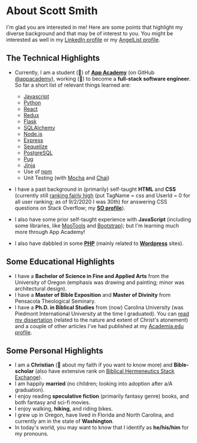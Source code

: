 # About Scott Smith

I'm glad you are interested in me! Here are some points that highlight my diverse background and that may be of interest to you. You might be interested as well in my [LinkedIn profile](https://www.linkedin.com/in/one-scott-smith/) or my [AngelList profile](https://angel.co/u/scott-smith-152).

## The Technical Highlights

- Currently, I am a student (🌱) of [**App Academy**](https://www.appacademy.io/) (on GitHub [@appacademy](https://github.com/appacademy)), working (🔭) to become a **full-stack software engineer**. So far a short list of relevant things learned are:
   - [Javascript](https://developer.mozilla.org/en-US/docs/Web/JavaScript)
   - [Python](https://www.python.org/)
   - [React](https://reactjs.org/)
   - [Redux](https://redux.js.org/)
   - [Flask](https://palletsprojects.com/p/flask/)
   - [SQLAlchemy](https://www.sqlalchemy.org/)
   - [Node.js](https://nodejs.org/)
   - [Express](http://expressjs.com/)
   - [Sequelize](https://sequelize.org/)
   - [PostgreSQL](https://www.postgresql.org/)
   - [Pug](https://pugjs.org/api/getting-started.html)
   - [Jinja](https://jinja.palletsprojects.com/en/2.11.x/)
   - Use of [npm](https://www.npmjs.com/) 
   - Unit Testing (with [Mocha](https://mochajs.org/) and [Chai](https://www.chaijs.com/))
   
- I have a past background in (primarily) self-taught **HTML** and **CSS** (currently still [ranking fairly high](https://data.stackexchange.com/stackoverflow/query/52750/tag-rankings-fun) (put TagName = css and UserId = 0 for all user ranking; as of 9/2/2020 I was 30th) for answering CSS questions on Stack Overflow; my [**SO profile**](https://stackoverflow.com/users/369707/scotts)).
- I also have some prior self-taught experience with **JavaScript** (including some libraries, like [MooTools](https://mootools.net/) and [Bootstrap](https://getbootstrap.com/)); but I'm learning much more through App Academy!
- I also have dabbled in some [**PHP**](https://www.php.net/) (mainly related to [**Wordpress**](https://wordpress.org/) sites).

## Some Educational Highlights

- I have a **Bachelor of Science in Fine and Applied Arts** from the University of Oregon (emphasis was drawing and painting; minor was architectural design).
- I have a **Master of Bible Exposition** and **Master of Divinity** from Pensacola Theological Seminary.
- I have a **Ph.D. in Biblical Studies** from (now) Carolina University (was Piedmont International University at the time I graduated). You can [read my dissertation](https://www.academia.edu/12057608/) (related to the nature and extent of Christ's atonement) and a couple of other articles I've had published at my [Academia.edu profile](https://piedmontu.academia.edu/ScottSmith").

## Some Personal Highlights

- I am a **Christian** (💬 about my faith if you want to know more) and **Bible-scholar** (also have extensive rank on [Biblical Hermeneutics Stack Exchange](https://hermeneutics.stackexchange.com/users/2070/scotts)).
- I am happily **married** (no children; looking into adoption after a/A graduation).
- I enjoy reading **speculative fiction** (primarily fantasy genre) books, and both fantasy and sci-fi movies.
- I enjoy walking, **hiking**, and riding bikes.
- I grew up in Oregon, have lived in Florida and North Carolina, and currently am in the state of **Washington**.
- In today's world, you may want to know that I identify as **he/his/him** for my pronouns.

<!--
**scottgit/scottgit** is a ✨ _special_ ✨ repository because its `README.md` (this file) appears on your GitHub profile.

Here are some ideas to get you started:

- 🔭 I’m currently working on ...
- 🌱 I’m currently learning ...
- 👯 I’m looking to collaborate on ...
- 🤔 I’m looking for help with ...
- 💬 Ask me about ...
- 📫 How to reach me: ...
- 😄 Pronouns: ...
- ⚡ Fun fact: ...
-->
